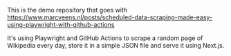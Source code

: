 This is the demo repository that goes with https://www.marcveens.nl/posts/scheduled-data-scraping-made-easy-using-playwright-with-github-actions

It's using Playwright and GitHub Actions to scrape a random page of Wikipedia every day, store it in a simple JSON file and serve it using Next.js. 